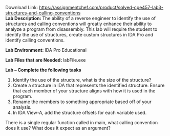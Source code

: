 Download Link: https://assignmentchef.com/product/solved-cpe457-lab3-structures-and-calling-conventions
<br>
<strong>Lab Description:  </strong>The ability of a reverse engineer to identify the use of structures and calling conventions will greatly enhance their ability to analyze a program from disassembly. This lab will require the student to identify the use of structures, create custom structures in IDA Pro and identify calling conventions.

<strong>Lab Environment: </strong>IDA Pro Educational

<strong>Lab Files that are Needed: </strong>labFile.exe




<strong>Lab – Complete the following tasks</strong>

<ol>

 <li>Identify the use of the structure, what is the size of the structure?</li>

 <li>Create a structure in IDA that represents the identified structure. Ensure that each member of your structure aligns with how it is used in the program.</li>

 <li>Rename the members to something appropriate based off of your analysis.</li>

 <li>In IDA View-A, add the structure offsets for each variable used.</li>

</ol>

There is a single regular function called in main, what calling convention does it use? What does it expect as an argument?